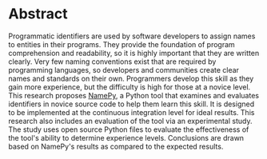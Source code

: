 # Abstract

Programmatic identifiers are used by software developers to assign names to entities in their programs. They provide the foundation of program comprehension and readability, so it is highly important that they are written clearly. Very few naming conventions exist that are required by programming languages, so developers and communities create clear names and standards on their own. Programmers develop this skill as they gain more experience, but the difficulty is high for those at a novice level. This research proposes [NamePy](https://github.com/ReadyResearchers/NamePy), a Python tool that examines and evaluates identifiers in novice source code to help them learn this skill. It is designed to be implemented at the continuous integration level for ideal results. This research also includes an evaluation of the tool via an experimental study. The study uses open source Python files to evaluate the effectiveness of the tool's ability to determine experience levels. Conclusions are drawn based on NamePy's results as compared to the expected results.
